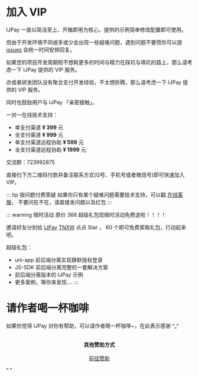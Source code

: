 # 加入 VIP

IJPay 一直以简洁至上、开箱即用为核心，提供的示例简单修改配置即可使用。

但由于开发环境不同或多或少会出现一些疑难问题，遇到问题不要慌你可以提 [issues](https://gitee.com/javen205/IJPay/issues)
会统一时间安排回复。

如果您的项目开发周期短不想耗更多的时间与精力在踩坑与填坑的路上，那么请考虑一下 IJPay 提供的 VIP 服务。

亦或者研发团队没有聚合支付开发经验，不太想折腾，那么请考虑一下 IJPay 提供的 VIP 服务。

同时也鼓励用户与 IJPay 「亲密接触」。

一对一在线技术支持： 

- 单支付渠道 **¥ 399** 元
- 全支付渠道 **¥ 999** 元
- 单支付渠道远程协助 **¥ 599** 元
- 全支付渠道远程协助 **¥ 1999** 元

交流群：723992875

直接扫下方二维码付款并备注联系方式(Q号、手机号或者微信号)即可快速加入 VIP。

::: tip 按问题付费答疑
如果你只有某个疑难问题需要技术支持，可以戳 [在线客服](tencent://message/?uin=572839485&amp;Site=%E5%AE%A2%E6%9C%8D&amp;Menu=yes)，
不要问在不在，请直接发问题以及红包 
:::

::: warning 限时活动
原价 368 超级礼包现限时活动免费送啦！！！！

邀请好友分别给 [IJPay](https://gitee.com/javen205/IJPay) [TNXW](https://gitee.com/javen205/TNWX)  点点 Star ， 60 个即可免费索取礼包，行动起来吧。

超级礼包：
- uni-app 前后端分离实现静默授权登录
- JS-SDK 前后端分离完整的一套解决方案
- 前后端分离版本的 IJPay 示例
- 更多案例，等你来发现....
:::

 # 请作者喝一杯咖啡
 
   如果你觉得 IJPay 对你有帮助，可以请作者喝一杯咖啡~，在此表示感谢 ^_^
   
 <p align="center">
     <a target="_blank" href="https://github.com/Javen205/donate">
         <img :src="$withBase('/wxpay.jpeg')" width="260px"/>
     </a>
     <a target="_blank" href="https://github.com/Javen205/donate">
        <img :src="$withBase('/wxpay.png')" width="260px"/>
     </a>
     <br/>
     <br/>
     <strong>其他赞助方式</strong>
     <br/>
     <br/>
     <a target="_blank" href="https://github.com/Javen205/donate">前往赞助</a>
 </p>
 
<Q url="tencent://message/?uin=572839485&Site=%E5%AE%A2%E6%9C%8D&Menu=yes" />

 
 
 